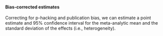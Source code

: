 #### Bias-corrected estimates

Correcting for p-hacking and publication bias, we can estimate a point estimate and 95% confidence interval for the meta-analytic mean and the standard deviation of the effects (i.e., heterogeneity).
